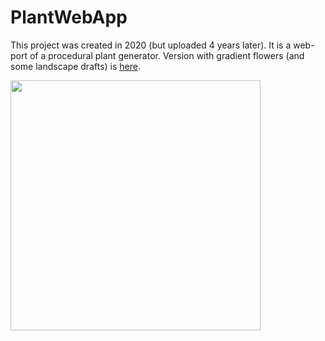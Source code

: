 # PlantWebApp

This project was created in 2020 (but uploaded 4 years later).
It is a web-port of a procedural plant generator.
Version with gradient flowers (and some landscape drafts) is [here](https://github.com/llesha/LandscapePostcard/).

<img src="https://github.com/llesha/PlantWebApp/assets/62846387/9d9fa59c-9124-44e3-95cc-6961ee53b90d" width=400 height=400></img>
